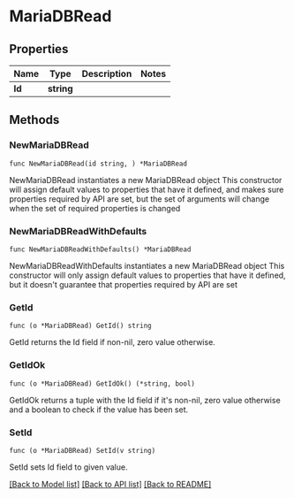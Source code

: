 # MariaDBRead

## Properties

Name | Type | Description | Notes
------------ | ------------- | ------------- | -------------
**Id** | **string** |  | 

## Methods

### NewMariaDBRead

`func NewMariaDBRead(id string, ) *MariaDBRead`

NewMariaDBRead instantiates a new MariaDBRead object
This constructor will assign default values to properties that have it defined,
and makes sure properties required by API are set, but the set of arguments
will change when the set of required properties is changed

### NewMariaDBReadWithDefaults

`func NewMariaDBReadWithDefaults() *MariaDBRead`

NewMariaDBReadWithDefaults instantiates a new MariaDBRead object
This constructor will only assign default values to properties that have it defined,
but it doesn't guarantee that properties required by API are set

### GetId

`func (o *MariaDBRead) GetId() string`

GetId returns the Id field if non-nil, zero value otherwise.

### GetIdOk

`func (o *MariaDBRead) GetIdOk() (*string, bool)`

GetIdOk returns a tuple with the Id field if it's non-nil, zero value otherwise
and a boolean to check if the value has been set.

### SetId

`func (o *MariaDBRead) SetId(v string)`

SetId sets Id field to given value.



[[Back to Model list]](../README.md#documentation-for-models) [[Back to API list]](../README.md#documentation-for-api-endpoints) [[Back to README]](../README.md)


